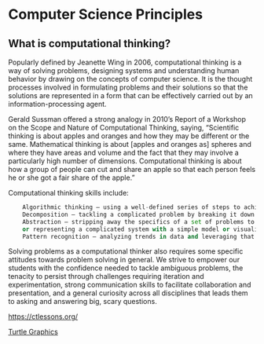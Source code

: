 # Computer Science Principles

## What is computational thinking?

Popularly defined by Jeanette Wing in 2006, computational thinking is a way of solving problems, designing systems and understanding human behavior by drawing on the concepts of computer science. It is the thought processes involved in formulating problems and their solutions so that the solutions are represented in a form that can be effectively carried out by an information-processing agent.

Gerald Sussman offered a strong analogy in 2010’s Report of a Workshop on the Scope and Nature of Computational Thinking, saying, “Scientific thinking is about apples and oranges and how they may be different or the same. Mathematical thinking is about [apples and oranges as] spheres and where they have areas and volume and the fact that they may involve a particularly high number of dimensions. Computational thinking is about how a group of people can cut and share an apple so that each person feels he or she got a fair share of the apple.”

Computational thinking skills include:
```python
    Algorithmic thinking – using a well-defined series of steps to achieve a desired outcome
    Decomposition – tackling a complicated problem by breaking it down into its components and working on pieces one at a time
    Abstraction – stripping away the specifics of a set of problems to find the generic solution that can be used for them all, 
    or representing a complicated system with a simple model or visualization
    Pattern recognition – analyzing trends in data and leveraging that information to inform solutions
```
Solving problems as a computational thinker also requires some specific attitudes towards problem solving in general. We strive to empower our students with the confidence needed to tackle ambiguous problems, the tenacity to persist through challenges requiring iteration and experimentation, strong communication skills to facilitate collaboration and presentation, and a general curiosity across all disciplines that leads them to asking and answering big, scary questions.

https://ctlessons.org/

[Turtle Graphics](https://docs.python.org/3/library/turtle.html)
